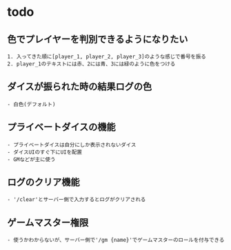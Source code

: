 # todo

## 色でプレイヤーを判別できるようになりたい
    1. 入ってきた順に[player_1, player_2, player_3]のような感じで番号を振る
    2. player_1のテキストには赤、2には青、3には緑のように色をつける

## ダイスが振られた時の結果ログの色
    - 白色(デフォルト)

## プライベートダイスの機能
    - プライベートダイスは自分にしか表示されないダイス
    - ダイスUIのすぐ下にUIを配置
    - GMなどが主に使う

## ログのクリア機能
    - '/clear'とサーバー側で入力するとログがクリアされる

## ゲームマスター権限
    - 使うかわからないが、サーバー側で'/gm {name}'でゲームマスターのロールを付与できる
    